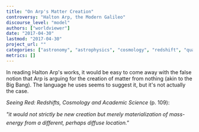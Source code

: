 ```yaml
---
title: "On Arp's Matter Creation"
controversy: "Halton Arp, the Modern Galileo"
discourse_level: "model"
authors: ["worldviewer"]
date: "2017-04-30"
lastmod: "2017-04-30"
project_url: ""
categories: ["astronomy", "astrophysics", "cosmology", "redshift", "quasars", "halton arp", "seeing red"]
metrics: []
---
```


In reading Halton Arp's works, it would be easy to come away with the false notion that Arp is arguing for the creation of matter from nothing (akin to the Big Bang).  The language he uses seems to suggest it, but it's not actually the case.

_Seeing Red: Redshifts, Cosmology and Academic Science_ (p. 109):

_"it would not strictly be new creation but merely materialization of mass-energy from a different, perhaps diffuse location."_